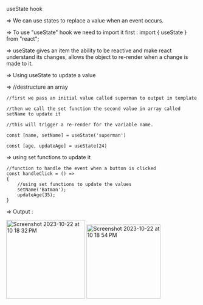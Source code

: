 useState hook

=> We can use states to replace a value when an event occurs.

=> To use "useState" hook we need to import it first : import { useState } from "react";

=> useState gives an item the ability to be reactive and make react understand its changes, allows the object to re-render when a change is made to it.

=> Using useState to update a value

=>  //destructure an array

    //first we pass an initial value called superman to output in template

    //then we call the set function the second value in array called setName to update it

    //this will trigger a re-render for the variable name.

    const [name, setName] = useState('superman')

    const [age, updateAge] = useState(24)

=>   using set functions to update it

    //function to handle the event when a button is clicked
    const handleClick = () => 
    {
        //using set functions to update the values
        setName('Batman');
        updateAge(35);
    } 

=> Output : 

<img width="207" alt="Screenshot 2023-10-22 at 10 18 32 PM" src="https://github.com/sreeram2001/ReactJS/assets/40134790/9422ce83-9e9c-4bf0-b86c-629071f078d3">

<img width="195" alt="Screenshot 2023-10-22 at 10 18 54 PM" src="https://github.com/sreeram2001/ReactJS/assets/40134790/d4e94e9c-ea2e-49f0-9f03-7e33584beb24">

